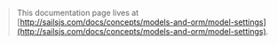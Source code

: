 > This documentation page lives at [http://sailsjs.com/docs/concepts/models-and-orm/model-settings](http://sailsjs.com/docs/concepts/models-and-orm/model-settings).
